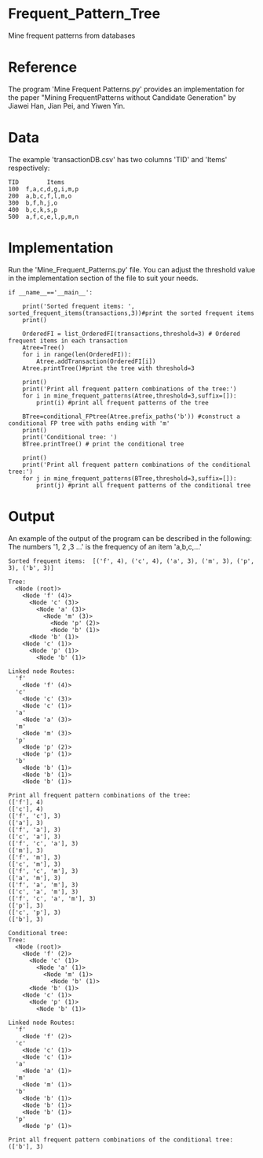 # Frequent_Pattern_Tree
Mine frequent patterns from databases

# Reference
The program 'Mine Frequent Patterns.py' provides an implementation for the paper "Mining FrequentPatterns without Candidate Generation" by  Jiawei Han, Jian Pei, and Yiwen Yin.

# Data
The example 'transactionDB.csv' has two columns 'TID' and 'Items' respectively:<br>

    TID        Items
    100	 f,a,c,d,g,i,m,p
    200  a,b,c,f,l,m,o
    300	 b,f,h,j,o
    400	 b,c,k,s,p
    500	 a,f,c,e,l,p,m,n

# Implementation
Run the 'Mine_Frequent_Patterns.py' file. You can adjust the threshold value in the implementation section of the file to suit your needs.

    if __name__=='__main__':
 
        print('Sorted frequent items: ', sorted_frequent_items(transactions,3))#print the sorted frequent items
        print()

        OrderedFI = list_OrderedFI(transactions,threshold=3) # Ordered frequent items in each transaction
        Atree=Tree()
        for i in range(len(OrderedFI)):
            Atree.addTransaction(OrderedFI[i])
        Atree.printTree()#print the tree with threshold=3

        print()
        print('Print all frequent pattern combinations of the tree:')
        for i in mine_frequent_patterns(Atree,threshold=3,suffix=[]):
            print(i) #print all frequent patterns of the tree

        BTree=conditional_FPtree(Atree.prefix_paths('b')) #construct a conditional FP tree with paths ending with 'm'
        print()
        print('Conditional tree: ')
        BTree.printTree() # print the conditional tree

        print()
        print('Print all frequent pattern combinations of the conditional tree:')
        for j in mine_frequent_patterns(BTree,threshold=3,suffix=[]):
            print(j) #print all frequent patterns of the conditional tree

# Output
An example of the output of the program can be described in the following: <br>
The numbers '1, 2 ,3 ...' is the frequency of an item 'a,b,c,...'<br>

    Sorted frequent items:  [('f', 4), ('c', 4), ('a', 3), ('m', 3), ('p', 3), ('b', 3)]

    Tree:
      <Node (root)>
        <Node 'f' (4)>
          <Node 'c' (3)>
            <Node 'a' (3)>
              <Node 'm' (3)>
                <Node 'p' (2)>
                <Node 'b' (1)>
          <Node 'b' (1)>
        <Node 'c' (1)>
          <Node 'p' (1)>
            <Node 'b' (1)>

    Linked node Routes:
      'f'
        <Node 'f' (4)>
      'c'
        <Node 'c' (3)>
        <Node 'c' (1)>
      'a'
        <Node 'a' (3)>
      'm'
        <Node 'm' (3)>
      'p'
        <Node 'p' (2)>
        <Node 'p' (1)>
      'b'
        <Node 'b' (1)>
        <Node 'b' (1)>
        <Node 'b' (1)>

    Print all frequent pattern combinations of the tree:
    (['f'], 4)
    (['c'], 4)
    (['f', 'c'], 3)
    (['a'], 3)
    (['f', 'a'], 3)
    (['c', 'a'], 3)
    (['f', 'c', 'a'], 3)
    (['m'], 3)
    (['f', 'm'], 3)
    (['c', 'm'], 3)
    (['f', 'c', 'm'], 3)
    (['a', 'm'], 3)
    (['f', 'a', 'm'], 3)
    (['c', 'a', 'm'], 3)
    (['f', 'c', 'a', 'm'], 3)
    (['p'], 3)
    (['c', 'p'], 3)
    (['b'], 3)

    Conditional tree: 
    Tree:
      <Node (root)>
        <Node 'f' (2)>
          <Node 'c' (1)>
            <Node 'a' (1)>
              <Node 'm' (1)>
                <Node 'b' (1)>
          <Node 'b' (1)>
        <Node 'c' (1)>
          <Node 'p' (1)>
            <Node 'b' (1)>

    Linked node Routes:
      'f'
        <Node 'f' (2)>
      'c'
        <Node 'c' (1)>
        <Node 'c' (1)>
      'a'
        <Node 'a' (1)>
      'm'
        <Node 'm' (1)>
      'b'
        <Node 'b' (1)>
        <Node 'b' (1)>
        <Node 'b' (1)>
      'p'
        <Node 'p' (1)>

    Print all frequent pattern combinations of the conditional tree:
    (['b'], 3)

